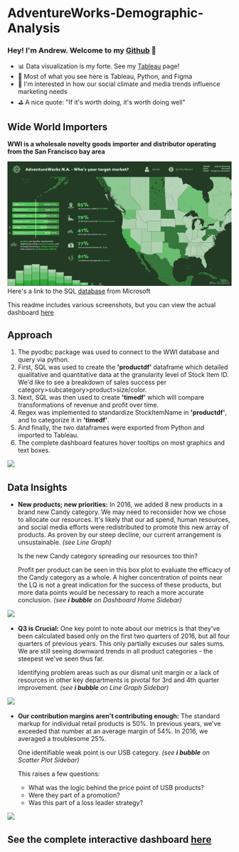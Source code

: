 # AdventureWorks-Demographic-Analysis



### Hey! I'm Andrew. Welcome to my [Github] 👋

- 📊 Data visualization is my forte. See my [Tableau] page! 
- 🚀 Most of what you see here is Tableau, Python, and Figma
- 🧠 I'm interested in how our social climate and media trends influence marketing needs
- ⛳ A nice quote: "If it's worth doing, it's worth doing well"

## Wide World Importers
**WWI is a wholesale novelty goods importer and distributor operating from the San Francisco bay area**
 
![](Dashboard_Screenshots/dash.png)
 Here's a link to the SQL [database] from Microsoft

This readme includes various screenshots, but you can view the actual dashboard [here]


## Approach
1. The pyodbc package was used to connect to the WWI database and query via python. 
2. First, SQL was used to create the **'productdf'** dataframe which detailed qualitative and quantitative data at the granularity level of Stock Item ID. We'd like to see a breakdown of sales success per category>subcategory>product>size/color.
3. Next, SQL was then used to create **'timedf'** which will compare transformations of revenue and profit over time.
4. Regex was implemented to standardize StockItemName in **'productdf'**, and to categorize it in **'timedf'**.
5. And finally, the two dataframes were exported from Python and imported to Tableau. 
6. The complete dashboard features hover tooltips on most graphics and text boxes.
 
![](Dashboard_Screenshots/tooltip_gif.gif)


## Data Insights
- **New products; new priorities:** 
    In 2016, we added 8 new products in a brand new Candy category. We may need to reconsider how we chose to allocate our resources. It's likely that our ad spend, human resources, and social media efforts were redistributed to promote this new array of products. As proven by our steep decline, our current arrangement is unsustainable. *(see Line Graph)*

    Is the new Candy category spreading our resources too thin?

    Profit per product can be seen in this box plot to evaluate the efficacy of the Candy category as a whole. A higher concentration of points near the LQ is not a great indication for the success of these products, but more data points would be necessary to reach a more accurate conclusion. *(see **i bubble** on Dashboard Home Sidebar)*
     
![](Dashboard_Screenshots/home_with_i_bubble.png)

- **Q3 is Crucial:**
    One key point to note about our metrics is that they've been calculated based only on the first two quarters of 2016, but all four quarters of previous years. This only partially excuses our sales sums. We are still seeing downward trends in all product categories - the steepest we've seen thus far.

    Identifying problem areas such as our dismal unit margin or a lack of resources in other key departments is pivotal for 3rd and 4th quarter improvement. *(see **i bubble** on Line Graph Sidebar)*
     
![](Dashboard_Screenshots/line_with_i_bubble.png)
- **Our contribution margins aren't contributing enough:**
    The standard markup for individual retail products is 50%. In previous years, we've exceeded that number at an average margin of 54%. In 2016, we averaged a troublesome 25%. 

    One identifiable weak point is our USB category. *(see **i bubble** on Scatter Plot Sidebar)*
    
    This raises a few questions: 
	- What was the logic behind the price point of USB products? 
	- Were they part of a promotion?
	- Was this part of a loss leader strategy?
     
![](Dashboard_Screenshots/scatter_with_i_bubble.png)
## See the complete interactive dashboard [here]

</details>

[Tableau]: https://public.tableau.com/app/profile/andrew.bruening
[Github]: https://github.com/andrewbruening
[here]: https://public.tableau.com/views/AdventureWorks2019/NADB?:language=en-US&:display_count=n&:origin=viz_share_link
[database]: https://docs.microsoft.com/en-us/sql/samples/adventureworks-install-configure?view=sql-server-ver15&tabs=ssms

